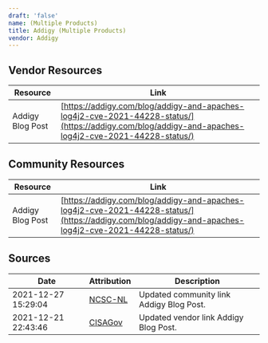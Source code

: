 ```yaml
---
draft: 'false'
name: (Multiple Products)
title: Addigy (Multiple Products)
vendor: Addigy
---
```


## Vendor Resources
| Resource | Link |
| --- | --- |
| Addigy Blog Post | [https://addigy.com/blog/addigy-and-apaches-log4j2-cve-2021-44228-status/](https://addigy.com/blog/addigy-and-apaches-log4j2-cve-2021-44228-status/) |

## Community Resources
| Resource | Link |
| --- | --- |
| Addigy Blog Post | [https://addigy.com/blog/addigy-and-apaches-log4j2-cve-2021-44228-status/](https://addigy.com/blog/addigy-and-apaches-log4j2-cve-2021-44228-status/) |


## Sources
| Date | Attribution | Description |
| --- | --- | --- |
| 2021-12-27 15:29:04 | [NCSC-NL](https://github.com/NCSC-NL/log4shell/blob/main/software/README.md) | Updated community link Addigy Blog Post.  |
| 2021-12-21 22:43:46 | [CISAGov](https://raw.githubusercontent.com/cisagov/log4j-affected-db/develop/README.md) | Updated vendor link Addigy Blog Post.  |
